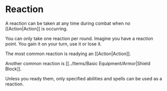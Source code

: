 # Reaction

A reaction can be taken at any time during combat when no [[Action\|Action]] is occurring.

You can only take one reaction per round.
	Imagine you have a reaction point. You gain it on your turn, use it or lose it.

The most common reaction is readying an [[Action\|Action]].

Another common reaction is [[../Items/Basic Equipment/Armor\|Shield Block]].

Unless you ready them, only specified abilities and spells can be used as a reaction.